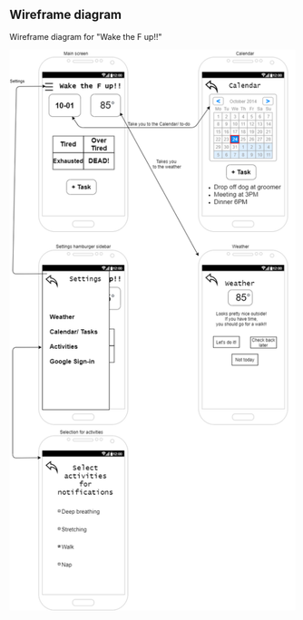 ## Wireframe diagram

Wireframe diagram for "Wake the F up!!"

[![Wireframe diagram](img/wakeup-wireframe.png)](pdf/wakeup-wireframe.pdf)
